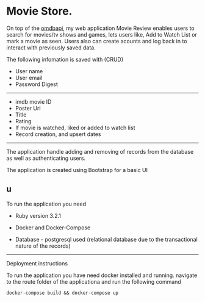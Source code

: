 # Movie Store.


On top of the [omdbapi](https://www.omdbapi.com/), my web application Movie Review enables users to search for movies/tv shows and games, lets users like, Add to Watch List or mark a movie as seen. 
Users also can create acounts and log back in to interact with previously saved data. 

The following infomation is saved with (CRUD)

* User name 
* User email 
* Password Digest 

---
* imdb movie ID 
* Poster Url 
* Title 
* Rating 
* If movie is watched, liked or added to watch list 
* Record creation, and upsert dates


--- 
The application handle adding and removing of records from the database as well as authenticating users. 

The application is created using Bootstrap for a basic UI 

u
---

To run the application you need

* Ruby version 3.2.1

* Docker and Docker-Compose

* Database - postgresql used (relational database due to the transactional nature of the records)

--- 

Deployment instructions

To run the application you have need docker installed and running. 
navigate to the route folder of the applicationa and run the following command

`docker-compose build && docker-compose up`
